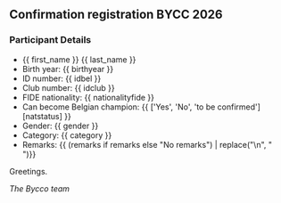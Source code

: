 ## Confirmation registration BYCC 2026

### Participant Details

- {{ first_name }} {{ last_name }}
- Birth year: {{ birthyear }}
- ID number: {{ idbel }}
- Club number: {{ idclub }}
- FIDE nationality: {{ nationalityfide }}
- Can become Belgian champion: {{ ['Yes', 'No', 'to be confirmed'][natstatus] }}
- Gender: {{ gender }}
- Category: {{ category }}
- Remarks: {{ (remarks if remarks else "No remarks") | replace("\n", "<br>")}}

Greetings.

_The Bycco team_
